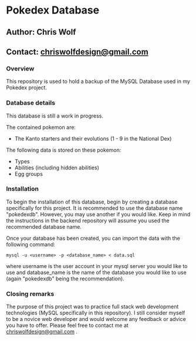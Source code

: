 # Pokedex Database
## Author: Chris Wolf
## Contact: chriswolfdesign@gmail.com

### Overview
This repository is used to hold a backup of the MySQL Database used in my Pokedex
project.  

### Database details
This database is still a work in progress.

The contained pokemon are:
* The Kanto starters and their evolutions (1 - 9 in the National Dex)

The following data is stored on these pokemon:
* Types
* Abilities (including hidden abilities)
* Egg groups

### Installation
To begin the installation of this database, begin by creating a database 
specifically for this project.  It is recommended to use the database name 
"pokedexdb".  However, you may use another if you would like.  Keep in mind
the instructions in the backend repository will assume you used the recommended
database name.

Once your database has been created, you can import the data with the following 
command:
```
mysql -u <username> -p <database_name> < data.sql
```
where username is the user account in your mysql server you would like to use and
database_name is the name of the database you would like to use (again 
"pokedexdb" being the recommendation).

### Closing remarks
The purpose of this project was to practice full stack web development 
technologies (MySQL specifically in this repository).  I still consider myself
to be a novice web developer and would welcome any feedback or advice you have
to offer.  Please feel free to contact me at chriswolfdesign@gmail.com .